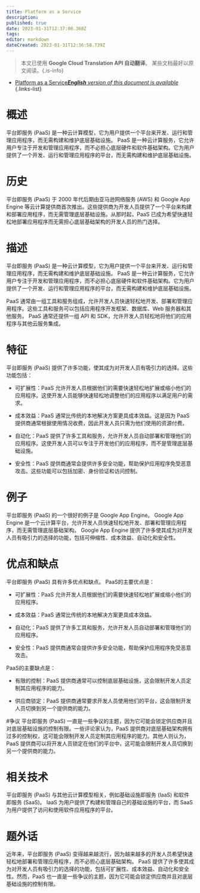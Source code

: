 ```yaml
---
title: Platform as a Service
description: 
published: true
date: 2023-01-31T12:37:00.360Z
tags: 
editor: markdown
dateCreated: 2023-01-31T12:36:58.739Z
---
```


> 本文已使用 **Google Cloud Translation API 自动翻译**。
某些文档最好以原文阅读。{.is-info}

- [Platform as a Service***English** version of this document is available*](/en/Knowledge-base/Dictionary/platform-as-a-service)
{.links-list}


# 概述
平台即服务 (PaaS) 是一种云计算模型，它为用户提供一个平台来开发、运行和管理应用程序，而无需构建和维护底层基础设施。 PaaS 是一种云计算服务，它允许用户专注于开发和管理应用程序，而不必担心底层硬件和软件基础架构。它为用户提供了一个开发、运行和管理应用程序的平台，而无需构建和维护底层基础设施。

# 历史
平台即服务 (PaaS) 于 2000 年代后期由亚马逊网络服务 (AWS) 和 Google App Engine 等云计算提供商首次推出。这些提供商为开发人员提供了一个平台来构建和部署应用程序，而无需管理底层基础设施。从那时起，PaaS 已成为希望快速轻松地部署应用程序而无需担心底层基础架构的开发人员的热门选择。

# 描述
平台即服务 (PaaS) 是一种云计算模型，它为用户提供一个平台来开发、运行和管理应用程序，而无需构建和维护底层基础设施。 PaaS 是一种云计算服务，它允许用户专注于开发和管理应用程序，而不必担心底层硬件和软件基础架构。它为用户提供了一个开发、运行和管理应用程序的平台，而无需构建和维护底层基础设施。

PaaS 通常由一组工具和服务组成，允许开发人员快速轻松地开发、部署和管理应用程序。这些工具和服务可以包括应用程序开发框架、数据库、Web 服务器和其他服务。 PaaS 通常还提供一组 API 和 SDK，允许开发人员轻松地将他们的应用程序与其他云服务集成。

# 特征
平台即服务 (PaaS) 提供了许多功能，使其成为对开发人员有吸引力的选择。这些功能包括：

- 可扩展性：PaaS 允许开发人员根据他们的需要快速轻松地扩展或缩小他们的应用程序。这使开发人员能够快速轻松地调整他们的应用程序以满足用户的需求。

- 成本效益：PaaS 通常比传统的本地解决方案更具成本效益。这是因为 PaaS 提供商通常根据使用情况收费，因此开发人员只需为他们使用的资源付费。

- 自动化：PaaS 提供了许多工具和服务，允许开发人员自动部署和管理他们的应用程序。这使开发人员可以专注于开发他们的应用程序，而不是管理底层基础设施。

- 安全性：PaaS 提供商通常会提供许多安全功能，帮助保护应用程序免受恶意攻击。这些功能可以包括加密、身份验证和访问控制。

# 例子
平台即服务 (PaaS) 的一个很好的例子是 Google App Engine。 Google App Engine 是一个云计算平台，允许开发人员快速轻松地开发、部署和管理应用程序，而无需管理底层基础架构。 Google App Engine 提供了许多使其成为对开发人员有吸引力的选择的功能，包括可伸缩性、成本效益、自动化和安全性。

# 优点和缺点
平台即服务 (PaaS) 具有许多优点和缺点。 PaaS的主要优点是：

- 可扩展性：PaaS 允许开发人员根据他们的需要快速轻松地扩展或缩小他们的应用程序。

- 成本效益：PaaS 通常比传统的本地解决方案更具成本效益。

- 自动化：PaaS 提供了许多工具和服务，允许开发人员自动部署和管理他们的应用程序。

- 安全性：PaaS 提供商通常会提供许多安全功能，帮助保护应用程序免受恶意攻击。

PaaS的主要缺点是：

- 有限的控制：PaaS 提供商通常可以控制底层基础设施，这会限制开发人员定制其应用程序的能力。

- 供应商锁定：PaaS 提供商通常要求开发人员使用他们的平台，这会限制开发人员切换到另一个提供商的能力。

#争议
平台即服务 (PaaS) 一直是一些争议的主题，因为它可能会锁定供应商并且对底层基础设施的控制有限。一些评论家认为，PaaS 提供商对底层基础架构拥有过多的控制权，这可能会限制开发人员定制其应用程序的能力。其他人则认为，PaaS 提供商可以将开发人员锁定在他们的平台中，这可能会限制开发人员切换到另一个提供商的能力。

# 相关技术
平台即服务 (PaaS) 与其他云计算模型相关，例如基础设施即服务 (IaaS) 和软件即服务 (SaaS)。 IaaS 为用户提供了构建和管理自己的基础设施的平台，而 SaaS 为用户提供了访问和使用软件应用程序的平台。

# 题外话
近年来，平台即服务 (PaaS) 变得越来越流行，因为越来越多的开发人员希望快速轻松地部署和管理应用程序，而不必担心底层基础架构。 PaaS 提供了许多使其成为对开发人员有吸引力的选择的功能，包括可扩展性、成本效益、自动化和安全性。然而，PaaS 也一直是一些争议的主题，因为它可能会锁定供应商并且对底层基础设施的控制有限。